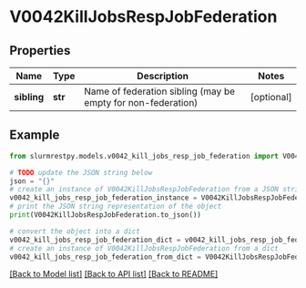 # V0042KillJobsRespJobFederation


## Properties

Name | Type | Description | Notes
------------ | ------------- | ------------- | -------------
**sibling** | **str** | Name of federation sibling (may be empty for non-federation) | [optional]

## Example

```python
from slurmrestpy.models.v0042_kill_jobs_resp_job_federation import V0042KillJobsRespJobFederation

# TODO update the JSON string below
json = "{}"
# create an instance of V0042KillJobsRespJobFederation from a JSON string
v0042_kill_jobs_resp_job_federation_instance = V0042KillJobsRespJobFederation.from_json(json)
# print the JSON string representation of the object
print(V0042KillJobsRespJobFederation.to_json())

# convert the object into a dict
v0042_kill_jobs_resp_job_federation_dict = v0042_kill_jobs_resp_job_federation_instance.to_dict()
# create an instance of V0042KillJobsRespJobFederation from a dict
v0042_kill_jobs_resp_job_federation_from_dict = V0042KillJobsRespJobFederation.from_dict(v0042_kill_jobs_resp_job_federation_dict)
```
[[Back to Model list]](../README.md#documentation-for-models) [[Back to API list]](../README.md#documentation-for-api-endpoints) [[Back to README]](../README.md)


